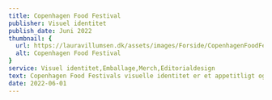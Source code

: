 ```yaml
---
title: Copenhagen Food Festival
publisher: Visuel identitet
publish_date: Juni 2022
thumbnail: {
  url: https://lauravillumsen.dk/assets/images/Forside/CopenhagenFoodFestival_Forside.png,
  alt: Copenhagen Food Festival
}
service: Visuel identitet,Emballage,Merch,Editorialdesign
text: Copenhagen Food Festivals visuelle identitet er et appetitligt og sommerligt design, med fokus på at omfavne den moderne og urbane målgruppe. Motiverne af frugt og grønt, er malet i håndet, og skal give følelsen af nærvær og sanselighed. Den visuelle identitet er et møde med analoge og digitale teknikker, hvor balancen mellem de to teknikker, skal give et moderne udtryk. Den visuelle identitet blev designet i forbindelse med et eksamensprojekt på Danmarks Medie- og Journalisthøjskole.
date: 2022-06-01
---
```


<img src="https://lauravillumsen.dk/assets/images/CopenhagenFoodFestival_underside/1_CopenhagenFoodFestival_underside.png" alt="">
<img src="https://lauravillumsen.dk/assets/images/CopenhagenFoodFestival_underside/2_CopenhagenFoodFestival_underside.png" alt="">
<img src="https://lauravillumsen.dk/assets/images/CopenhagenFoodFestival_underside/3_CopenhagenFoodFestival_underside.jpg" alt="">
<img src="https://lauravillumsen.dk/assets/images/CopenhagenFoodFestival_underside/4_CopenhagenFoodFestival_underside.png" alt="">
<img src="https://lauravillumsen.dk/assets/images/CopenhagenFoodFestival_underside/5_CopenhagenFoodFestival_underside.png" alt="">
<img src="https://lauravillumsen.dk/assets/images/CopenhagenFoodFestival_underside/6_CopenhagenFoodFestival_underside.png" alt="">
<img src="https://lauravillumsen.dk/assets/images/CopenhagenFoodFestival_underside/7_CopenhagenFoodFestival_underside.png" alt="">
<img src="https://lauravillumsen.dk/assets/images/CopenhagenFoodFestival_underside/8_CopenhagenFoodFestival_underside.png" alt="">

